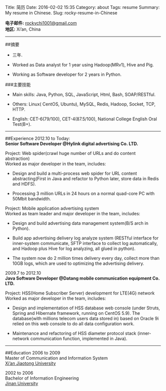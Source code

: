 Title: 简历
Date: 2016-02-02 15:35
Category: about
Tags: resume
Summary: My resume in Chinese.
Slug: rocky-resume-in-Chinese

**电子邮件:** [rockychi1001@gmail.com](mailto:rockychi1001@gmail.com "my email")  
**地区:** Xi’an, China

----
##摘要	   
* 三年.

* Worked as Data analyst for 1 year using Hadoop(MRv1), Hive and Pig.

* Working as Software developer for 2 years in Python. 
 
###主要技能	
* Main skills: Java, Python, SQL, JavaScript, Html, Bash, SOAP/RESTful.

* Others: Linux( CentOS, Ubuntu), MySQL, Redis, Hadoop, Socket, TCP, HTTP.

* English: CET-6(79/100), CET-4(87.5/100), National College English Oral Test(B+).

----
##Experience
2012.10 to Today:  
**Senior Software Developer @Hylink digital advertising  Co. LTD.**  

Project: Web spider(crawl huge number of URLs and do content abstraction)  
Worked as major developer in the team, includes:

* Design and build a multi-process web spider for URL content abstracting(First in Java and refactor to Python later, store data in Redis and HDFS).

* Processing 3 million URLs in 24 hours on a normal quad-core PC with 50Mbit bandwidth.

Project: Mobile application advertising system  
Worked as team leader and major developer in the team, includes:

* Design and build advertising data management system(B/S arch in Python).

* Build app advertising delivery log analyze system (RESTful interface for inner-system communicate, SFTP interface to collect log automatically, and Hadoop plus Hive for log analyzing, all glued in python).

* The system now do 2 million times delivery every day, collect more than 10GB logs, which are used to optimizing the advertising delivery.

2009.7 to 2012.10  
**Java Software Developer @Datang mobile communication equipment Co. LTD.**

Project: HSS(Home Subscriber Server) development for LTE(4G) network  
Worked as major developer in the team, includes:

* Design and implementation of HSS database web console (under Struts, Spring and Hibernate framework, running on CentOS 5.9). The database(with millions telecom users data stored in) based on Oracle 9i relied on this web console to do all data configuration work.

* Maintenance and refactoring of HSS diameter protocol stack (inner-network communication function, implemented in Java).
 
----
##Education	
2006 to 2009  
Master of Communication and Information System  
[Xi’an Jiaotong University](http://www.xjtu.edu.cn "Xi’an Jiaotong University")

2002 to 2006  
Bachelor of  Information Engineering  
[Jinan University](http://www.jnu.edu.cn "Jinan University")
